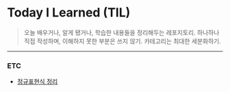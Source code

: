 # Today I Learned (TIL)

> 오늘 배우거나, 알게 됐거나, 학습한 내용들을 정리해두는 레포지토리.
> 하나하나 직접 작성하며, 이해하지 못한 부분은 쓰지 않기.
> 카테고리는 최대한 세분화하기.

---

### ETC

- [정규표현식 정리]()
